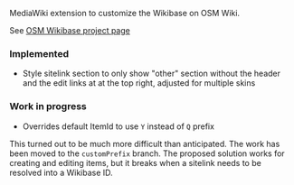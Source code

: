 MediaWiki extension to customize the Wikibase on OSM Wiki.

See [OSM Wikibase project page](https://wiki.openstreetmap.org/wiki/OpenStreetMap:Wikibase)

### Implemented
-  Style sitelink section to only show "other" section without the header and the edit links at at the top right, adjusted for multiple skins

### Work in progress
-  Overrides default ItemId to use `Y` instead of `Q` prefix

This turned out to be much more difficult than anticipated. The work has been moved to the `customPrefix` branch.  The proposed solution works for creating and editing items, but it breaks when a sitelink needs to be resolved into a Wikibase ID. 
